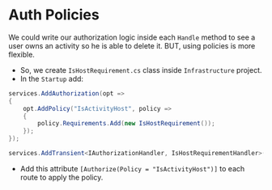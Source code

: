 # Auth Policies

We could write our authorization logic inside each `Handle` method to see a user owns an activity so he is able to delete it. BUT, using policies is more flexible.

- So, we create `IsHostRequirement.cs` class inside `Infrastructure` project.
- In the `Startup` add:

```c#
services.AddAuthorization(opt =>
{
    opt.AddPolicy("IsActivityHost", policy =>
    {
        policy.Requirements.Add(new IsHostRequirement());
    });
});

services.AddTransient<IAuthorizationHandler, IsHostRequirementHandler>();
```

- Add this attribute `[Authorize(Policy = "IsActivityHost")]` to each route to apply the policy.
